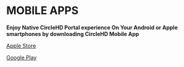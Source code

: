 # MOBILE APPS

**Enjoy Native CircleHD Portal experience On Your Android or Apple smartphones by downloading CircleHD Mobile App**

[Apple Store](https://itunes.apple.com/us/app/circlehd-mobile/id1360878094?mt=8) 

[Google Play](https://play.google.com/store/apps/details?id=com.circlehd.circlehdandroid)





